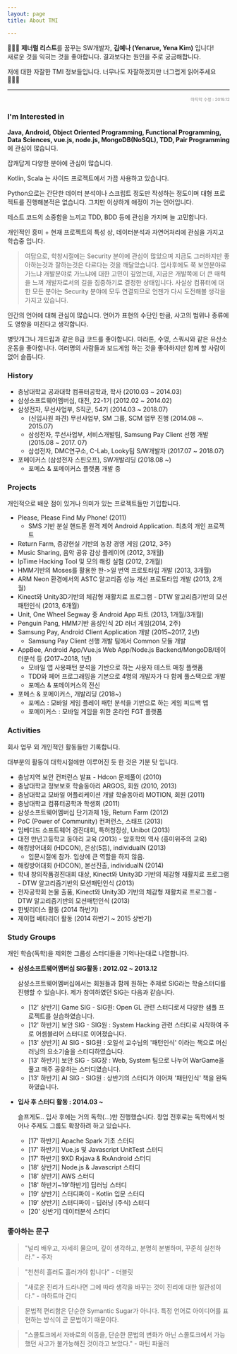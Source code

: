 ```yaml
---
layout: page
title: About TMI

---
```


<p class="message">
  👩🏻‍💻 <strong>제너럴 리스트</strong>를 꿈꾸는 SW개발자, <strong>김예나 (Yenarue, Yena Kim)</strong> 입니다!
  <br/>
  새로운 것을 익히는 것을 좋아합니다. 결과보다는 원인을 주로 궁금해합니다.
</p>

저에 대한 자잘한 TMI 정보들입니다. 너무나도 자잘하겠지만 너그럽게 읽어주세요 🙇🏻‍♀️

---
<div style="text-align: right; color: grey; font-size: 0.6rem">마지막 수정 : 2019.12</div>

### I'm Interested in

**Java, Android, Object Oriented Programming, Functional Programming, Data Sciences, vue.js, node.js, MongoDB(NoSQL),  TDD, Pair Programming** 에 관심이 많습니다.

잡캐답게 다양한 분야에 관심이 많습니다.

Kotlin, Scala 는 사이드 프로젝트에서 가끔 사용하고 있습니다.

Python으로는 간단한 데이터 분석이나 스크립트 정도만 작성하는 정도이며 대형 프로젝트를 진행해본적은 없습니다. 그치만 이상하게 애정이 가는 언어입니다.

테스트 코드의 소중함을 느끼고 TDD, BDD 등에 관심을 가지며 늘 고민합니다.

개인적인 흥미 + 현재 프로젝트의 특성 상, 데이터분석과 자연어처리에 관심을 가지고 학습중 입니다.

> 여담으로, 학창시절에는 Security 분야에 관심이 많았으며 지금도 그러하지만 좋아하는것과 잘하는것은 다르다는 것을 깨달았습니다. 입사후에도 쭉 보안분야로 가느냐 개발분야로 가느냐에 대한 고민이 깊었는데, 지금은 개발쪽에 더 큰 매력을 느껴 개발자로서의 길을 집중하기로 결정한 상태입니다. 사실상 컴퓨터에 대한 모든 분야는 Security 분야에 모두 연결되므로 언젠가 다시 도전해볼 생각을 가지고 있습니다.

인간의 언어에 대해 관심이 많습니다. 언어가 표현의 수단인 만큼, 사고의 범위나 종류에도 영향을 미친다고 생각합니다.

병맛개그나 개드립과 같은 B급 코드를 좋아합니다. 마라톤, 수영, 스쿼시와 같은 유산소 운동을 좋아합니다. 여러명의 사람들과 보드게임 하는 것을 좋아하지만 함께 할 사람이 없어 슬픕니다.

### History

* 충남대학교 공과대학 컴퓨터공학과, 학사 (2010.03 ~ 2014.03)
* 삼성소프트웨어멤버십, 대전, 22-1기 (2012.02 ~ 2014.02)
* 삼성전자, 무선사업부, S직군, 54기 (2014.03 ~ 2018.07)
  * (신입사원 파견) 무선사업부, SM 그룹, SCM 업무 진행 (2014.08 ~. 2015.07)
  * 삼성전자, 무선사업부, 서비스개발팀, Samsung Pay Client 선행 개발 (2015.08 ~ 2017. 07)
  * 삼성전자, DMC연구소, C-Lab, Looky팀 S/W개발자 (2017.07 ~ 2018.07)
* 포메이커스 (삼성전자 스핀오프), SW개발리딩 (2018.08 ~)
  * 포메스 & 포메이커스 플랫폼 개발 중

### Projects

개인적으로 배운 점이 있거나 의미가 있는 프로젝트들만 기입합니다.

* Please, Please Find My Phone! (2011)
  * SMS 기반 분실 핸드폰 원격 제어 Android Application. 최초의 개인 프로젝트
* Return Farm, 증강현실 기반의 농장 경영 게임 (2012, 3주)
* Music Sharing, 음악 공유 감상 플레이어 (2012, 3개월)
* IpTime Hacking Tool 및 모의 해킹 실험 (2012, 2개월)
* HMM기반의 Moses를 활용한 한->일 번역 프로토타입 개발 (2013, 3개월)
* ARM Neon 환경에서의 ASTC 알고리즘 성능 개선 프로토타입 개발 (2013, 2개월)
* Kinect와 Unity3D기반의 체감형 재활치료 프로그램 - DTW 알고리즘기반의 모션패턴인식 (2013, 6개월)
* Unit, One Wheel Segway 중 Android App 파트 (2013, 1개월/3개월)
* Penguin Pang, HMM기반 음성인식 2D 러너 게임(2014, 2주)
* Samsung Pay, Android Client Application 개발 (2015~2017, 2년)
  * Samsung Pay Client 선행 개발 팀에서 Common 모듈 개발
* AppBee, Android App/Vue.js Web App/Node.js Backend/MongoDB/데이터분석 등 (2017~2018, 1년)
  * 모바일 앱 사용패턴 분석을 기반으로 하는 사용자 테스트 매칭 플랫폼
  * TDD와 페어 프로그래밍을 기본으로 4명의 개발자가 다 함께 풀스택으로 개발
  * 포메스 & 포메이커스의 전신
* 포메스 & 포메이커스, 개발리딩 (2018~)
  * 포메스 : 모바일 게임 플레이 패턴 분석을 기반으로 하는 게임 피드백 앱
  * 포메이커스 : 모바일 게임을 위한 온라인 FGT 플랫폼

### Activities

회사 업무 외 개인적인 활동들만 기록합니다.

대부분의 활동이 대학시절에만 이루어진 듯 한 것은 기분 탓 입니다.

* 충남지역 보안 컨퍼런스 발표 - Hdcon 문제풀이 (2010)
* 충남대학교 정보보호 학술동아리 ARGOS, 회원 (2010, 2013)
* 충남대학교 모바일 어플리케이션 개발 학술동아리 MOTION, 회원 (2011)
* 충남대학교 컴퓨터공학과 학생회 (2011)
* 삼성소프트웨어멤버십 단기과제 1등, Return Farm (2012)
* PoC (Power of Community) 컨퍼런스, 스태프 (2013)
* 임베디드 소프트웨어 경진대회, 특허청장상, Unibot (2013)
* 대전 만년고등학교 동아리 교육 (2013) - 암호학의 역사 (흥미위주의 교육)
* 해킹방어대회 (HDCON), 은상(5등), individualN (2013)
  * 입문시절에 참가. 입상에 큰 역할을 하지 않음.
* 해킹방어대회 (HDCON), 본선진출, individualN (2014) 
* 학내 창의작품경진대회 대상, Kinect와 Unity3D 기반의 체감형 재활치료 프로그램  - DTW 알고리즘기반의 모션패턴인식 (2013)
* 전자공학회 논물 출품, Kinect와 Unity3D 기반의 체감형 재활치료 프로그램  - DTW 알고리즘기반의 모션패턴인식 (2013)
* 한빛리더스 활동 (2014 하반기)
* 제이펍 베타리더 활동 (2014 하반기 ~ 2015 상반기)

### Study Groups

개인 학습(독학)을 제외한 그룹성 스터디들을 기억나는대로 나열합니다.

* **삼성소프트웨어멤버십 SIG활동 : 2012.02 ~ 2013.12**

  삼성소프트웨어멤버십에서는 회원들과 함께 원하는 주제로 SIG라는 학술스터디를 진행할 수 있습니다. 제가 참여하였던 SIG는 다음과 같습니다.

  * [12' 상반기] Game SIG - SIG원: Open GL 관련 스터디로서 다양한 샘플 프로젝트를 실습하였습니다.
  * [12' 하반기] 보안 SIG - SIG원 : System Hacking 관련 스터디로 시작하여 주로 어셈블리어 스터디로 이어졌습니다. 
  * [13' 상반기] AI SIG - SIG원 : 오일석 교수님의 '패턴인식' 이라는 책으로 머신러닝의 요소기술을 스터디하였습니다.
  * [13' 하반기] 보안 SIG - SIG장 : Web, System 팀으로 나누어 WarGame을 풀고 매주 공유하는 스터디였습니다.
  * [13' 하반기] AI SIG - SIG원 : 상반기의 스터디가 이어져 '패턴인식' 책을 완독하였습니다.

* **입사 후 스터디 활동 : 2014.03 ~** 

  슬프게도.. 입사 후에는 거의 독학(...)만 진행했습니다. 창업 전후로는 독학에서 벗어나 주제도 그룹도 확장하려 하고 있습니다. 

  * [17' 하반기] Apache Spark 기초 스터디
  * [17' 하반기] Vue.js 및 Javascript UnitTest 스터디
  * [17' 하반기] 9XD Rxjava & RxAndroid 스터디
  * [18' 상반기] Node.js & Javascript 스터디
  * [18' 상반기] AWS 스터디
  * [18' 하반기~19'하반기] 딥러닝 스터디
  * [19' 상반기] 스터디파이 - Kotlin 입문 스터디
  * [19' 상반기] 스터디파이 - 딥러닝 (주식) 스터디
  * [20' 상반기] 데이터분석 스터디

### 좋아하는 문구

> "널리 배우고, 자세히 물으며, 깊이 생각하고, 분명히 분별하며, 꾸준히 실천하라." - 주자

> "천천히 흘러도 흘러가야 합니다" - 더블릿

> "새로운 진리가 드라나면 그에 따라 생각을 바꾸는 것이 진리에 대한 일관성이다." - 마하트마 간디

> 문법적 편리함은 단순한 Symantic Sugar가 아니다. 특정 언어로 아이디어를 표현하는 방식이 곧 문법이기 때문이다.

> "스몰토크에서 자바로의 이동을, 단순한 문법의 변화가 아닌 스몰토크에서 가능했던 사고가 불가능해진 것이라고 보았다." - 마틴 파울러